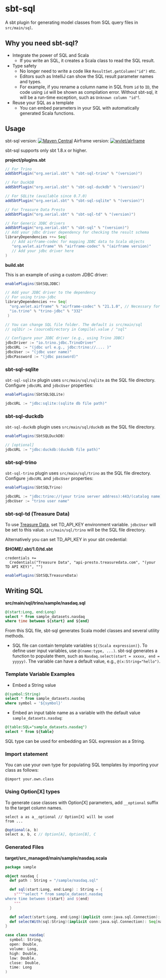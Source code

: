 sbt-sql
====

A sbt plugin for generating model classes from SQL query files in `src/main/sql`.

## Why you need sbt-sql?

 - Integrate the power of SQL and Scala
     - If you write an SQL, it creates a Scala class to read the SQL result.
 - Type safety
     - No longer need to write a code like `ResultSet.getColumn("id")` etc.
     - Editors such as IntelliJ can show the SQL result parameter names and types.
     - For example, if you rename a column name in SQL from `id` to `ID`, the code using `id` will be shown as compilation error. Without sbt-sql, it will be a run-time exception, such as `Unknown column "id"`!.
 - Reuse your SQL as a template
     - You can embed parameters in your SQL with automatically generated Scala functions.

## Usage

sbt-sql version: [![Maven Central](https://maven-badges.herokuapp.com/maven-central/org.xerial.sbt/sbt-sql/badge.svg)](https://maven-badges.herokuapp.com/maven-central/org.xerial.sbt/sbt-sql) Airframe version: [![wvlet/airframe](https://maven-badges.herokuapp.com/maven-central/org.wvlet.airframe/airframe-codec_2.13/badge.svg)](https://maven-badges.herokuapp.com/maven-central/org.wvlet.airframe/airframe-codec_2.13)

sbt-sql supports only sbt 1.8.x or higher.

**project/plugins.sbt**
```scala
// For Trino
addSbtPlugin("org.xerial.sbt" % "sbt-sql-trino" % "(version)")

// For DuckDB
addSbtPlugin("org.xerial.sbt" % "sbt-sql-duckdb" % "(version)")

// For SQLite (available since 0.7.0)
addSbtPlugin("org.xerial.sbt" % "sbt-sql-sqlite" % "(version)")

// For Treasure Data Presto
addSbtPlugin("org.xerial.sbt" % "sbt-sql-td" % "(version)")

// For Generic JDBC drivers
addSbtPlugin("org.xerial.sbt" % "sbt-sql" % "(version)")
// Add your jdbc driver dependency for checking the result schema
libraryDependencies ++= Seq(
   // Add airframe-codec for mapping JDBC data to Scala objects
   "org.wvlet.airframe" %% "airframe-codec" % "(airframe version)"
   // Add your jdbc driver here
)
```

**build.sbt**

This is an example of using a custom JDBC driver:

```scala
enablePlugins(SbtSQLJDBC)

// Add your JDBC driver to the dependency
// For using trino-jdbc
libraryDependencies ++= Seq(
  "org.wvlet.airframe" % "airframe-codec" % "21.1.0", // Necessary for mapping JDBC ResultSets to model classes
  "io.trino" % "trino-jdbc" % "332"
 )

// You can change SQL file folder. The default is src/main/sql
// sqlDir := (sourceDirectory in Compile).value / "sql"

// Configure your JDBC driver (e.g., using Trino JDBC)
jdbcDriver := "io.trino.jdbc.TrinoDriver"
jdbcURL := "(jdbc url e.g., jdbc:trino://.... )"
jdbcUser := "(jdbc user name)"
jdbcPassword := "(jdbc password)"
```

### sbt-sql-sqlite

`sbt-sql-sqlite` plugin uses `src/main/sql/sqlite` as the SQL file directory. Configure `jdbcURL` and `jdbcUser` properties:
```scala
enablePlugins(SbtSQLSQLite)

jdbcURL := "jdbc:sqlite:(sqlite db file path)"
```

### sbt-sql-duckdb

`sbt-sql-duckdb` plugin uses `src/main/sql/duckdb` as the SQL file directory. 

```scala
enablePlugins(SbtSQLDuckDB)

// [optional]
jdbcURL := "jdbc:duckdb:(duckdb file path)"
```


### sbt-sql-trino

`sbt-sql-trino` plugin uses `src/main/sql/trino` as the SQL file directory. Configure `jdbcURL` and `jdbcUser` properties:

```scala
enablePlugins(SbtSQLTrino)

jdbcURL := "jdbc:trino://(your trino server address):443/(catalog name)"
jdbcUser := "trino user name"
```

### sbt-sql-td (Treasure Data)

To use [Treasure Data](http://www.treasuredata.com/), set TD_API_KEY environment variable. `jdbcUser` will be set to this value. `src/main/sql/trino` will be the SQL file directory.

Alternatively you can set TD_API_KEY in your sbt credential:

**$HOME/.sbt/1.0/td.sbt**
```
credentials +=
  Credentials("Treasure Data", "api-presto.treasuredata.com", "(your TD API KEY)", "")
```

```scala
enablePlugins(SbtSQLTreasureData)
```

## Writing SQL

**src/main/sql/trino/sample/nasdaq.sql**
```sql
@(start:Long, end:Long)
select * from sample_datasets.nasdaq
where time between ${start} and ${end}
```

From this SQL file, sbt-sql generates Scala model classes and several utility methods.

* SQL file can contain template variables `${(Scala expression)}`.
To define user input variables, use `@(name:type, ...)`. sbt-sql generates a function to populate them, such as `Nasdaq.select(start = xxxxx, end = yyyyy)`. The variable can have a default value, e.g., `@(x:String="hello")`.

### Template Variable Examples

- Embed a String value
```sql
@(symbol:String)
select * from sample_datasets.nasdaq
where symbol = '${symbol}'
```

- Embed an input table name as a variable with the default value `sample_datasets.nasdaq`:
```sql
@(table:SQL="sample_datasets.nasdaq")
select * from ${table}
```
SQL type can be used for embedding an SQL expression as a String.

### Import statement

You can use your own type for populating SQL templates by importing your class as follows:
```
@import your.own.class
```

### Using Option[X] types

To generate case classes with Option[X] parameters, add `__optional` suffix to the target column names.  

```
select a as a__optional // Option[X] will be used  
from ...
```

```scala
@optional(a, b)
select a, b, c // Option[A], Option[B], C 
```

### Generated Files
**target/src_managed/main/sample/nasdaq.scala**
```scala
package sample

object nasdaq {
  def path : String = "/sample/nasdaq.sql"

  def sql(start:Long, end:Long) : String = {
    s""""select * from sample_dataest.nasdaq
where time between ${start} and ${end}
    """
  }

  def select(start:Long, end:Long)(implicit conn:java.sql.Connection): Seq[nasdaq] = ...
  def selectWith(sql:String)(implicit conn:java.sql.Connection): Seq[nasdaq] = ...
}

case class nasdaq(
  symbol: String,
  open: Double,
  volume: Long,
  high: Double,
  low: Double,
  close: Double,
  time: Long
)
```

